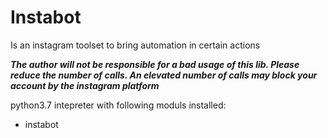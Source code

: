 # Instabot
Is an instagram toolset to bring automation in certain actions 




***The author will not be responsible for a bad usage of this lib. Please reduce the number of calls. An elevated number of calls may block your account by the instagram platform***

python3.7 intepreter with following moduls installed: 

- instabot

